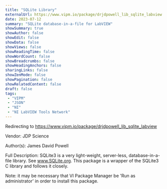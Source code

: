 ```yaml
---
title: "SQLite Library"
externalUrl: https://www.vipm.io/package/drjdpowell_lib_sqlite_labview
date: 2023-07-12
summary: "SQLite database-in-a-file for LabVIEW"
showSummary: true
showAuthor: false
showEdit: false
showData: false
showViews: false
showReadingTime: false
showWordCount: false
showBreadcrumbs: false
showHeadingAnchors: false
sharingLinks: false
showZenMode: false
showPagination: false
showRelatedContent: false
draft: false
tags:
 - "VIPM"
 - "JSON"
 - "NI"
 - "NI LabVIEW Tools Network"
---
```


Redirecting to https://www.vipm.io/package/drjdpowell_lib_sqlite_labview

Vendor: JDP Science

Author(s): James David Powell
 
Full Description:
SQLite3 is a very light-weight, server-less, database-in-a-file library. See www.SQLite.org. This package is a wrapper of the SQLite3 C library and follows it closely.

Note: it may be necessary that VI Package Manager be 'Run as administrator' in order to install this package.